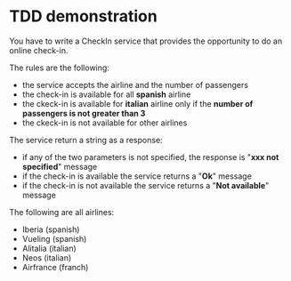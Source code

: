 # TDD demonstration

You have to write a CheckIn service that provides the opportunity to do an online check-in.

The rules are the following:

- the service accepts the airline and the number of passengers
- the check-in is available for all **spanish** airline
- the ckeck-in is available for **italian** airline only if the **number of passengers is not greater than 3**
- the ckeck-in is not available for  other airlines

The service return a string as a response:
- if any of the two parameters is not specified, the response is "**xxx not specified**" message
- if the check-in is available the service returns a "**Ok**" message
- if the check-in is not available the service returns a "**Not available**" message


The following are all airlines:
- Iberia (spanish)
- Vueling (spanish)
- Alitalia (italian)
- Neos (italian)
- Airfrance (franch)
